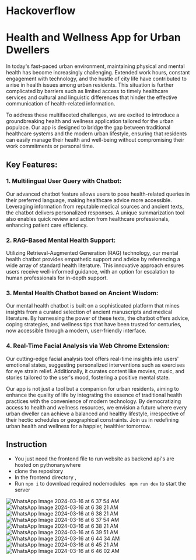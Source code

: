 # Hackoverflow

# Health and Wellness App for Urban Dwellers
In today's fast-paced urban environment, maintaining physical and mental health has become increasingly challenging. Extended work hours, constant engagement with technology, and the hustle of city life have contributed to a rise in health issues among urban residents. This situation is further complicated by barriers such as limited access to timely healthcare services and cultural and linguistic differences that hinder the effective communication of health-related information.

To address these multifaceted challenges, we are excited to introduce a groundbreaking health and wellness application tailored for the urban populace. Our app is designed to bridge the gap between traditional healthcare systems and the modern urban lifestyle, ensuring that residents can easily manage their health and well-being without compromising their work commitments or personal time.

## Key Features:

### 1. Multilingual User Query with Chatbot:
Our advanced chatbot feature allows users to pose health-related queries in their preferred language, making healthcare advice more accessible. Leveraging information from reputable medical sources and ancient texts, the chatbot delivers personalized responses. A unique summarization tool also enables quick review and action from healthcare professionals, enhancing patient care efficiency.

### 2. RAG-Based Mental Health Support:
Utilizing Retrieval-Augmented Generation (RAG) technology, our mental health chatbot provides empathetic support and advice by referencing a wide array of standard health literature. This innovative approach ensures users receive well-informed guidance, with an option for escalation to human professionals for in-depth support.

### 3. Mental Health Chatbot based on Ancient Wisdom:
Our mental health chatbot is built on a sophisticated platform that mines insights from a curated selection of ancient manuscripts and medical literature. By harnessing the power of these texts, the chatbot offers advice, coping strategies, and wellness tips that have been trusted for centuries, now accessible through a modern, user-friendly interface.

### 4. Real-Time Facial Analysis via Web Chrome Extension:
Our cutting-edge facial analysis tool offers real-time insights into users' emotional states, suggesting personalized interventions such as exercises for eye strain relief. Additionally, it curates content like movies, music, and stories tailored to the user's mood, fostering a positive mental state.

Our app is not just a tool but a companion for urban residents, aiming to enhance the quality of life by integrating the essence of traditional health practices with the convenience of modern technology. By democratizing access to health and wellness resources, we envision a future where every urban dweller can achieve a balanced and healthy lifestyle, irrespective of their hectic schedules or geographical constraints. Join us in redefining urban health and wellness for a happier, healthier tomorrow.

## Instruction 
* You just need the frontend file to run website as backend api's are hosted on pythonanywhere
* clone the repository
* In the frontend directory ,
* Run ``` npm i ``` to download required nodemodules
  ``` npm run dev``` to start the server

![WhatsApp Image 2024-03-16 at 6 37 54 AM](https://github.com/Tejas-1704/Hackoverflow/assets/97530889/5a14603e-1fa4-474e-8c9f-bc8c6425466f)
![WhatsApp Image 2024-03-16 at 6 38 21 AM](https://github.com/Tejas-1704/Hackoverflow/assets/97530889/d425b95d-ba01-46c1-b0e7-5397e7a02fc9)
![WhatsApp Image 2024-03-16 at 6 38 21 AM](https://github.com/Tejas-1704/Hackoverflow/assets/97530889/d425b95d-ba01-46c1-b0e7-5397e7a02fc9)
![WhatsApp Image 2024-03-16 at 6 37 54 AM](https://github.com/Tejas-1704/Hackoverflow/assets/97530889/21ffd205-4d52-41b2-93d8-cccbcab5d8b6)
![WhatsApp Image 2024-03-16 at 6 38 21 AM](https://github.com/Tejas-1704/Hackoverflow/assets/97530889/4ad87169-ff9c-48f7-b1f5-358d387355d7)
![WhatsApp Image 2024-03-16 at 6 39 51 AM](https://github.com/Tejas-1704/Hackoverflow/assets/97530889/71b40ec8-9bc9-4a7a-a324-4dc0c37a5b1b)
![WhatsApp Image 2024-03-16 at 6 44 34 AM](https://github.com/Tejas-1704/Hackoverflow/assets/97530889/c35e1a5f-0ad0-401a-a213-806632656f1b)
![WhatsApp Image 2024-03-16 at 6 45 21 AM](https://github.com/Tejas-1704/Hackoverflow/assets/97530889/79141300-2299-40b1-bf38-55e05e73da56)
![WhatsApp Image 2024-03-16 at 6 46 02 AM](https://github.com/Tejas-1704/Hackoverflow/assets/97530889/54c0848c-0dae-48f6-86d1-7bf1d08d651c)

